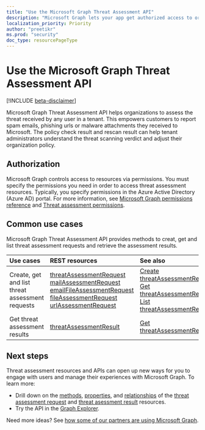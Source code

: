 ```yaml
---
title: "Use the Microsoft Graph Threat Assessment API"
description: "Microsoft Graph lets your app get authorized access to organization's threat assessment data."
localization_priority: Priority
author: "preetikr"
ms.prod: "security"
doc_type: resourcePageType
---
```


# Use the Microsoft Graph Threat Assessment API

[!INCLUDE [beta-disclaimer](../../includes/beta-disclaimer.md)]

Microsoft Graph Threat Assessment API helps organizations to assess the threat received by any user in a tenant. This empowers customers to report spam emails, phishing urls or malware attachments they received to Microsoft. The policy check result and rescan result can help tenant administrators understand the threat scanning verdict and adjust their organization policy.

## Authorization

Microsoft Graph controls access to resources via permissions. You must specify the permissions you need in order to access threat assessment resources. Typically, you specify permissions in the Azure Active Directory (Azure AD) portal. For more information, see [Microsoft Graph permissions reference](/graph/permissions-reference) and [Threat assessment permissions](/graph/permissions-reference#threat-assessment-permissions).

## Common use cases

Microsoft Graph Threat Assessment API provides methods to creat, get and list threat assessment requests and retrieve the assessment results.

| Use cases | REST resources | See also |
|:----------|:---------------|:---------|
| Create, get and list threat assessment requests | [threatAssessmentRequest](../resources/threatassessmentrequest.md)<br> [mailAssessmentRequest](../resources/mailAssessmentRequest.md)<br> [emailFileAssessmentRequest](../resources/emailFileAssessmentRequest.md)<br> [fileAssessmentRequest](../resources/fileAssessmentRequest.md)<br> [urlAssessmentRequest](../resources/urlAssessmentRequest.md)<br> | [Create threatAssessmentRequest](../api/informationprotection-post-threatassessmentrequests.md)<br> [Get threatAssessmentRequest](../api/threatassessmentrequest-get.md)<br> [List threatAssessmentRequest](../api/informationprotection-list-threatassessmentrequests.md) |
| Get threat assessment results | [threatAssessmentResult](../resources/threatassessmentresult.md) | [Get threatAssessmentResult](../api/threatassessmentrequest-get.md#example-5-expand-threat-assessment-results-for-a-request)|

## Next steps

Threat assessment resources and APIs can open up new ways for you to engage with users and manage their experiences with Microsoft Graph. To learn more:

- Drill down on the [methods](../resources/threatassessmentrequest.md#methods), [properties](../resources/threatassessmentrequest.md#properties), and [relationships](../resources/threatassessmentrequest.md#relationships) of the [threat assessment request](../resources/threatassessmentrequest.md) and [threat asessment result](../resources/threatAssessmentResult.md) resources.
- Try the API in the [Graph Explorer](https://developer.microsoft.com/graph/graph-explorer).

Need more ideas? See [how some of our partners are using Microsoft Graph](https://developer.microsoft.com/graph/graph/examples#partners).